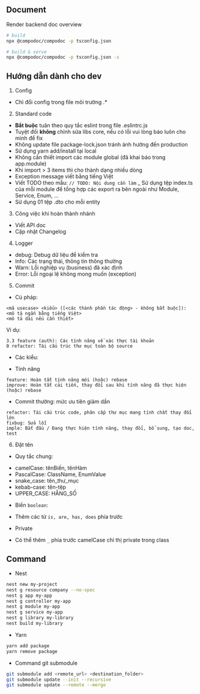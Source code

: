 ## Document

Render backend doc overview

```bash
# build
npx @compodoc/compodoc -p tsconfig.json

# build & serve
npx @compodoc/compodoc -p tsconfig.json -s
```

## Hướng dẫn dành cho dev

1. Config

- Chỉ đổi config trong file môi trường .*

2. Standard code

- **Bắt buộc** tuân theo quy tắc eslint trong file .eslintrc.js
- Tuyệt đối **không** chỉnh sửa libs core, nếu có lỗi vui lòng báo luôn cho mình để fix
- Không update file package-lock.json tránh ảnh hưởng đến production
- Sử dụng yarn add/install tại local
- Không cần thiết import các module global (đã khai báo trong app.module)
- Khi import > 3 items thì cho thành dạng nhiều dòng
- Exception message viết bằng tiếng Việt
- Viết TODO theo mẫu: `// TODO: Nội dung cần làm`
  _ Sử dụng tệp index.ts của mỗi module để tổng hợp các export ra bên ngoài như Module, Service, Enum, …
- Sử dụng 01 tệp .dto cho mỗi entity

3. Công việc khi hoàn thành nhánh

- Viết API doc
- Cập nhật Changelog

4. Logger

- debug: Debug dữ liệu để kiểm tra
- Info: Các trạng thái, thông tin thông thường
- Warn: Lỗi nghiệp vụ (business) đã xác định
- Error: Lỗi ngoại lệ không mong muốn (exception)

5. Commit

- Cú pháp:

```
<mã usecase> <kiểu> ([<các thành phần tác động> - không bắt buộc]): <mô tả ngắn bằng tiếng Việt>
<mô tả dài nếu cần thiết>
```

Ví dụ:

```
3.3 feature (auth): Các tính năng về xác thực tài khoản
0 refactor: Tái cấu trúc thư mục toàn bộ source
```

- Các kiểu:

+ Tính năng

```
feature: Hoàn tất tính năng mới (hoặc) rebase
improve: Hoàn tất cải tiến, thay đổi sau khi tính năng đã thực hiện (hoặc) rebase
```

+ Commit thường: mức ưu tiên giảm dần

```
refactor: Tái cấu trúc code, phân cấp thư mục mang tính chất thay đổi lớn
fixbug: Sửa lỗi
imple: Bắt đầu / Đang thực hiện tính năng, thay đổi, bổ sung, tạo doc, test
```

6. Đặt tên

- Quy tắc chung:

+ camelCase: tênBiến, tênHàm
+ PascalCase: ClassName, EnumValue
+ snake_case: tên_thư_mục
+ kebab-case: tên-tệp
+ UPPER_CASE: HẰNG_SỐ

- Biến `boolean`:

+ Thêm các từ `is, are, has, does` phía trước

- Private

+ Có thể thêm `_` phía trước camelCase chỉ thị private trong class

## Command

- Nest

```bash
nest new my-project
nest g resource company --no-spec
nest g app my-app
nest g controller my-app
nest g module my-app
nest g service my-app
nest g library my-library
nest build my-library

```

- Yarn

```bash
yarn add package
yarn remove package
```

- Command git submodule

```bash
git submodule add <remote_url> <destination_folder>
git submodule update --init --recursive
git submodule update --remote --merge
```
